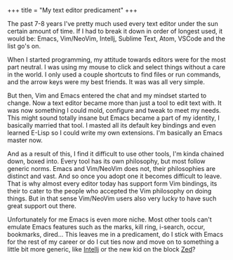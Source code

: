 +++
title = "My text editor predicament"
+++

The past 7-8 years I've pretty much used every text editor under the sun certain amount of time. If I had to break it down in order of longest used, it would be: Emacs, Vim/NeoVim, Intellj, Sublime Text, Atom, VSCode and the list go's on.

When I started programming, my attitude towards editors were for the most part neutral. I was using my mouse to click and select things without a care in the world. I only used a couple shortcuts to find files or run commands, and the arrow keys were my best friends. It was was all very simple.

But then, Vim and Emacs entered the chat and my mindset started to change. Now a text editor became more than just a tool to edit text with. It was now something I could mold, configure and tweak to meet my needs. This might sound totally insane but Emacs became a part of my identity, I basically married that tool. I masted all its default key bindings and even learned E-Lisp so I could write my own extensions. I'm basically an Emacs master now.

And as a result of this, I find it difficult to use other tools, I'm kinda chained down, boxed into. Every tool has its own philosophy, but most follow generic norms. Emacs and Vim/NeoVim does not, their philosophies are distinct and vast. And so once you adopt one it becomes difficult to leave. That is why almost every editor today has support form Vim bindings, its their to cater to the people who accepted the Vim philosophy on doing things. But in that sense Vim/NeoVim users also very lucky to have such great support out there.

Unfortunately for me Emacs is even more niche. Most other tools can't emulate Emacs features such as the marks, kill ring, i-search, occur, bookmarks, dired... This leaves me in a predicament, do I stick with Emacs for the rest of my career or do I cut ties now and move on to something a little bit more generic, like [Intellj](https://www.jetbrains.com/idea/) or the new kid on the block [Zed](https://zed.dev/)? 